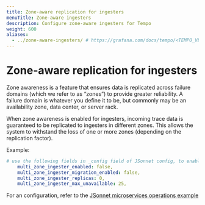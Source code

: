 ```yaml
---
title: Zone-aware replication for ingesters
menuTitle: Zone-aware ingesters
description: Configure zone-aware ingesters for Tempo
weight: 600
aliases:
  - ../zone-aware-ingesters/ # https://grafana.com/docs/tempo/<TEMPO_VERSION>/operations/zone-aware-ingesters/
---
```


# Zone-aware replication for ingesters

Zone awareness is a feature that ensures data is replicated across failure domains (which we refer to as “zones”) to provide greater reliability.
A failure domain is whatever you define it to be, but commonly may be an availability zone, data center, or server rack.

When zone awareness is enabled for ingesters, incoming trace data is guaranteed to be replicated to ingesters in different zones.
This allows the system to withstand the loss of one or more zones (depending on the replication factor).

Example:

```yaml
# use the following fields in _config field of JSonnet config, to enable zone-aware ingesters.
    multi_zone_ingester_enabled: false,
    multi_zone_ingester_migration_enabled: false,
    multi_zone_ingester_replicas: 0,
    multi_zone_ingester_max_unavailable: 25,
```

For an configuration, refer to the [JSonnet microservices operations example](https://github.com/grafana/tempo/blob/main/operations/jsonnet/microservices/README.md)